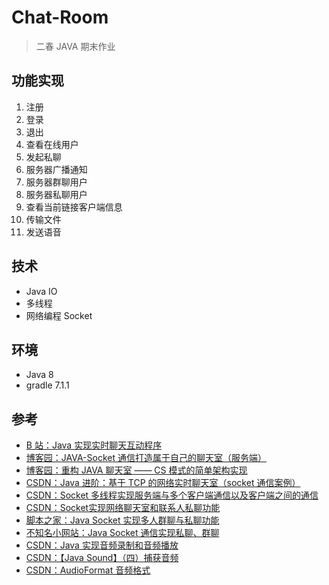 # Chat-Room
> 二春 JAVA 期末作业



## 功能实现

1. 注册
2. 登录
3. 退出
4. 查看在线用户
5. 发起私聊
6. 服务器广播通知
7. 服务器群聊用户
8. 服务器私聊用户
9. 查看当前链接客户端信息
10. 传输文件
11. 发送语音



## 技术

- Java IO
- 多线程
- 网络编程 Socket



## 环境

- Java 8
- gradle 7.1.1



## 参考

- <a href="https://www.bilibili.com/video/BV1M4411A78q">B 站：Java 实现实时聊天互动程序</a>
- <a href="https://www.cnblogs.com/csu-lmw/p/9709782.html">博客园：JAVA-Socket 通信打造属于自己的聊天室（服务端）</a>
- <a href="https://www.cnblogs.com/csu-lmw/p/10981374.html">博客园：重构 JAVA 聊天室 —— CS 模式的简单架构实现</a>
- <a href="https://blog.csdn.net/Charzous/article/details/109540279">CSDN：Java 进阶：基于 TCP 的网络实时聊天室（socket 通信案例）</a>
- <a href="https://blog.csdn.net/b183385676/article/details/122629027">CSDN：Socket 多线程实现服务端与多个客户端通信以及客户端之间的通信</a>
- <a href="https://blog.csdn.net/jike_chengwei/article/details/71194151">CSDN：Socket实现网络聊天室和联系人私聊功能</a>
- <a href="https://www.jb51.net/article/144222.htm">脚本之家：Java Socket 实现多人群聊与私聊功能</a>
- <a href="http://t.zoukankan.com/huanzi-qch-p-10059935.html">不知名小网站：Java Socket 通信实现私聊、群聊</a>
- <a href="https://blog.csdn.net/c1776167012/article/details/125186700">CSDN：Java 实现音频录制和音频播放</a>
- <a href="https://blog.csdn.net/liulimengtianxia/article/details/102528115">CSDN：【Java Sound】（四）捕获音频</a>
- <a href="https://blog.csdn.net/chuyouyinghe/article/details/112402116">CSDN：AudioFormat 音频格式</a>

